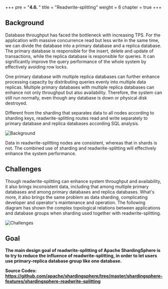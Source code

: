 +++
pre = "<b>4.6. </b>"
title = "Readwrite-splitting"
weight = 6
chapter = true
+++

## Background

Database throughput has faced the bottleneck with increasing TPS.
For the application with massive concurrence read but less write in the same time, we can divide the database into a primary database and a replica database.
The primary database is responsible for the insert, delete and update of transactions, while the replica database is responsible for queries.
It can significantly improve the query performance of the whole system by effectively avoiding row locks.

One primary database with multiple replica databases can further enhance processing capacity by distributing queries evenly into multiple data replicas.
Multiple primary databases with multiple replica databases can enhance not only throughput but also availability.
Therefore, the system can still run normally, even though any database is down or physical disk destroyed.

Different from the sharding that separates data to all nodes according to sharding keys, readwrite-splitting routes read and write separately to primary database and replica databases according SQL analysis.

![Background](https://shardingsphere.apache.org/document/current/img/readwrite-splitting/background.png)

Data in readwrite-splitting nodes are consistent, whereas that in shards is not.
The combined use of sharding and readwrite-splitting will effectively enhance the system performance.

## Challenges

Though readwrite-splitting can enhance system throughput and availability, it also brings inconsistent data, including that among multiple primary databases and among primary databases and replica databases.
What's more, it also brings the same problem as data sharding, complicating developer and operator's maintenance and operation.
The following diagram has shown the complex topological relations between applications and database groups when sharding used together with readwrite-splitting.

![Challenges](https://shardingsphere.apache.org/document/current/img/readwrite-splitting/challenges.png)

## Goal

**The main design goal of readwrite-splitting of Apache ShardingSphere is to try to reduce the influence of readwrite-splitting, in order to let users use primary-replica database group like one database.**

**Source Codes: https://github.com/apache/shardingsphere/tree/master/shardingsphere-features/shardingsphere-readwrite-splitting**
